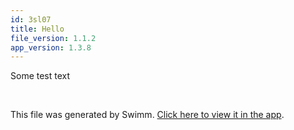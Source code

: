 ```yaml
---
id: 3sl07
title: Hello
file_version: 1.1.2
app_version: 1.3.8
---
```


Some test text

<br/>

This file was generated by Swimm. [Click here to view it in the app](https://app.swimm.io/repos/Z2l0aHViJTNBJTNBbnVjbGVhci1yZWFjdG9yJTNBJTNBUm9ib1JvYm8xMg==/docs/3sl07).
